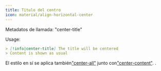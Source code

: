 ```yaml
---
title: Título del centro
icon: material/align-horizontal-center
---
```


Metadatos de llamada: "center-title"

Usage:

```md
> [!info|center-title] The title will be centered
> Content is shown as usual
```

El estilo en sí se aplica también["center-all"](../combined-styling/page-13.md)
junto con["center-content"](../content-styling/page-3.md).
.

